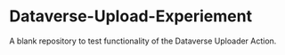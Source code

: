 # Dataverse-Upload-Experiement
A blank repository to test functionality of the Dataverse Uploader Action.
